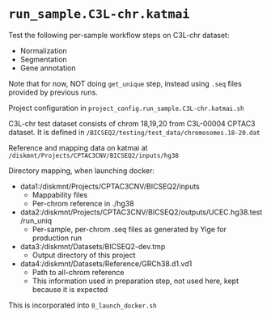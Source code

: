 # `run_sample.C3L-chr.katmai`


Test the following per-sample workflow steps on C3L-chr dataset:
* Normalization
* Segmentation
* Gene annotation

Note that for now, NOT doing `get_unique` step, instead using `.seq` files provided by previous
runs.

Project configuration in `project_config.run_sample.C3L-chr.katmai.sh`

C3L-chr test dataset consists of chrom 18,19,20 from C3L-00004 CPTAC3 dataset.  It is defined
in `/BICSEQ2/testing/test_data/chromosomes.18-20.dat`

Reference and mapping data on katmai at `/diskmnt/Projects/CPTAC3CNV/BICSEQ2/inputs/hg38`

Directory mapping, when launching docker:
*   data1:/diskmnt/Projects/CPTAC3CNV/BICSEQ2/inputs  
    * Mappability files 
    * Per-chrom reference in ./hg38
*   data2:/diskmnt/Projects/CPTAC3CNV/BICSEQ2/outputs/UCEC.hg38.test/run_uniq  
    * Per-sample, per-chrom .seq files as generated by Yige for production run
*   data3:/diskmnt/Datasets/BICSEQ2-dev.tmp 
    * Output directory of this project
*   data4:/diskmnt/Datasets/Reference/GRCh38.d1.vd1 
    * Path to all-chrom reference
    * This information used in preparation step, not used here, kept because it is expected

This is incorporated into `0_launch_docker.sh`

